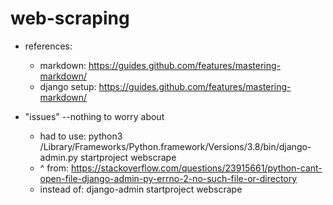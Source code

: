 # web-scraping

* references:
  * markdown: https://guides.github.com/features/mastering-markdown/
  * django setup: https://guides.github.com/features/mastering-markdown/


* "issues" --nothing to worry about
  * had to use: python3 /Library/Frameworks/Python.framework/Versions/3.8/bin/django-admin.py startproject webscrape
  * ^ from: https://stackoverflow.com/questions/23915661/python-cant-open-file-django-admin-py-errno-2-no-such-file-or-directory
  * instead of: django-admin startproject webscrape

